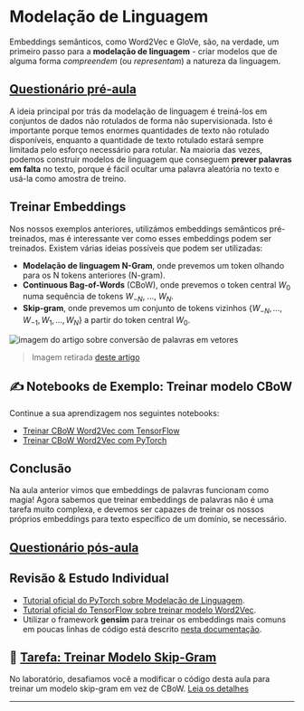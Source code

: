 <!--
CO_OP_TRANSLATOR_METADATA:
{
  "original_hash": "7ba20f54a5bfcd6521018cdfb17c7c57",
  "translation_date": "2025-09-23T13:46:46+00:00",
  "source_file": "lessons/5-NLP/15-LanguageModeling/README.md",
  "language_code": "pt"
}
-->
# Modelação de Linguagem

Embeddings semânticos, como Word2Vec e GloVe, são, na verdade, um primeiro passo para a **modelação de linguagem** - criar modelos que de alguma forma *compreendem* (ou *representam*) a natureza da linguagem.

## [Questionário pré-aula](https://ff-quizzes.netlify.app/en/ai/quiz/29)

A ideia principal por trás da modelação de linguagem é treiná-los em conjuntos de dados não rotulados de forma não supervisionada. Isto é importante porque temos enormes quantidades de texto não rotulado disponíveis, enquanto a quantidade de texto rotulado estará sempre limitada pelo esforço necessário para rotular. Na maioria das vezes, podemos construir modelos de linguagem que conseguem **prever palavras em falta** no texto, porque é fácil ocultar uma palavra aleatória no texto e usá-la como amostra de treino.

## Treinar Embeddings

Nos nossos exemplos anteriores, utilizámos embeddings semânticos pré-treinados, mas é interessante ver como esses embeddings podem ser treinados. Existem várias ideias possíveis que podem ser utilizadas:

* **Modelação de linguagem N-Gram**, onde prevemos um token olhando para os N tokens anteriores (N-gram).
* **Continuous Bag-of-Words** (CBoW), onde prevemos o token central $W_0$ numa sequência de tokens $W_{-N}$, ..., $W_N$.
* **Skip-gram**, onde prevemos um conjunto de tokens vizinhos {$W_{-N},\dots, W_{-1}, W_1,\dots, W_N$} a partir do token central $W_0$.

![imagem do artigo sobre conversão de palavras em vetores](../../../../../translated_images/example-algorithms-for-converting-words-to-vectors.fbe9207a726922f6f0f5de66427e8a6eda63809356114e28fb1fa5f4a83ebda7.pt.png)

> Imagem retirada [deste artigo](https://arxiv.org/pdf/1301.3781.pdf)

## ✍️ Notebooks de Exemplo: Treinar modelo CBoW

Continue a sua aprendizagem nos seguintes notebooks:

* [Treinar CBoW Word2Vec com TensorFlow](CBoW-TF.ipynb)
* [Treinar CBoW Word2Vec com PyTorch](CBoW-PyTorch.ipynb)

## Conclusão

Na aula anterior vimos que embeddings de palavras funcionam como magia! Agora sabemos que treinar embeddings de palavras não é uma tarefa muito complexa, e devemos ser capazes de treinar os nossos próprios embeddings para texto específico de um domínio, se necessário.

## [Questionário pós-aula](https://ff-quizzes.netlify.app/en/ai/quiz/30)

## Revisão & Estudo Individual

* [Tutorial oficial do PyTorch sobre Modelação de Linguagem](https://pytorch.org/tutorials/beginner/nlp/word_embeddings_tutorial.html).
* [Tutorial oficial do TensorFlow sobre treinar modelo Word2Vec](https://www.TensorFlow.org/tutorials/text/word2vec).
* Utilizar o framework **gensim** para treinar os embeddings mais comuns em poucas linhas de código está descrito [nesta documentação](https://pytorch.org/tutorials/beginner/nlp/word_embeddings_tutorial.html).

## 🚀 [Tarefa: Treinar Modelo Skip-Gram](lab/README.md)

No laboratório, desafiamos você a modificar o código desta aula para treinar um modelo skip-gram em vez de CBoW. [Leia os detalhes](lab/README.md)

---

